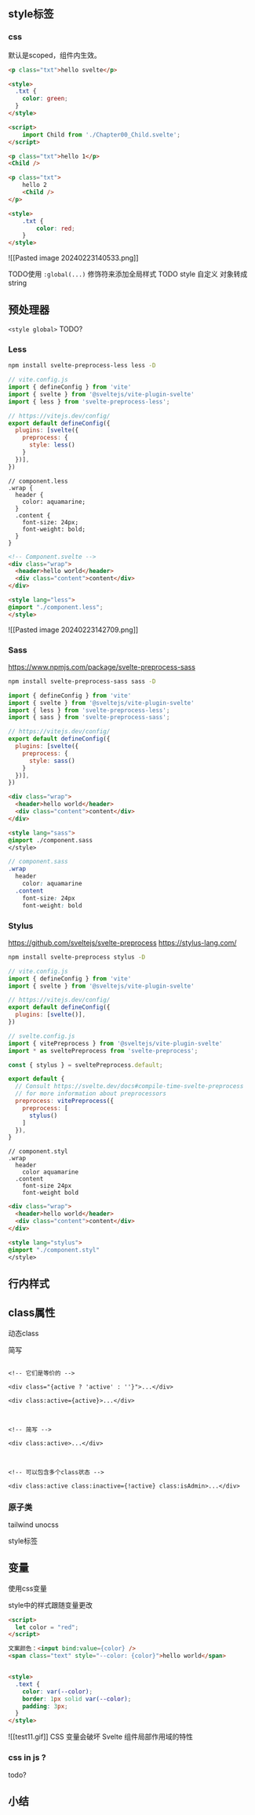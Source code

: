 
## style标签

### css
默认是scoped，组件内生效。
```html
<p class="txt">hello svelte</p>

<style>
  .txt {
    color: green;
  }
</style>
```

```html
<script>
	import Child from './Chapter00_Child.svelte';
</script>

<p class="txt">hello 1</p>
<Child />

<p class="txt">
	hello 2
	<Child />
</p>

<style>
	.txt {
		color: red;
	}
</style>
```

![[Pasted image 20240223140533.png]]

TODO使用 `:global(...)` 修饰符来添加全局样式
TODO style 自定义 对象转成string
## 预处理器

`<style global>` TODO?

### Less
```bash
npm install svelte-preprocess-less less -D
```

```javascript
// vite.config.js
import { defineConfig } from 'vite'
import { svelte } from '@sveltejs/vite-plugin-svelte'
import { less } from 'svelte-preprocess-less';

// https://vitejs.dev/config/
export default defineConfig({
  plugins: [svelte({
    preprocess: {
      style: less()
    }
  })],
})
```

```less
// component.less
.wrap {
  header {
    color: aquamarine;
  }
  .content {
    font-size: 24px;
    font-weight: bold;
  }
}
```

```html
<!-- Component.svelte -->
<div class="wrap">
  <header>hello world</header>
  <div class="content">content</div>
</div>

<style lang="less">
@import "./component.less";
</style>
```
![[Pasted image 20240223142709.png]]

### Sass
https://www.npmjs.com/package/svelte-preprocess-sass

```bash
npm install svelte-preprocess-sass sass -D
```

```javascript
import { defineConfig } from 'vite'
import { svelte } from '@sveltejs/vite-plugin-svelte'
import { less } from 'svelte-preprocess-less';
import { sass } from 'svelte-preprocess-sass';

// https://vitejs.dev/config/
export default defineConfig({
  plugins: [svelte({
    preprocess: {
      style: sass()
    }
  })],
})
```

```html
<div class="wrap">
  <header>hello world</header>
  <div class="content">content</div>
</div>

<style lang="sass">
@import ./component.sass
</style>
```

```scss
// component.sass
.wrap 
  header 
    color: aquamarine
  .content 
    font-size: 24px
    font-weight: bold
```

### Stylus

https://github.com/sveltejs/svelte-preprocess
https://stylus-lang.com/

```bash
npm install svelte-preprocess stylus -D
```


```javascript
// vite.config.js
import { defineConfig } from 'vite'
import { svelte } from '@sveltejs/vite-plugin-svelte'

// https://vitejs.dev/config/
export default defineConfig({
  plugins: [svelte()],
})
```

```javascript
// svelte.config.js
import { vitePreprocess } from '@sveltejs/vite-plugin-svelte'
import * as sveltePreprocess from 'svelte-preprocess';

const { stylus } = sveltePreprocess.default;

export default {
  // Consult https://svelte.dev/docs#compile-time-svelte-preprocess
  // for more information about preprocessors
  preprocess: vitePreprocess({
    preprocess: [
      stylus()
    ]
  }),
}
```

```stylus
// component.styl
.wrap 
  header 
    color aquamarine
  .content 
    font-size 24px
    font-weight bold
```

```html
<div class="wrap">
  <header>hello world</header>
  <div class="content">content</div>
</div>

<style lang="stylus">
@import "./component.styl"
</style>
```
## 行内样式


## class属性
动态class

简写
```

<!-- 它们是等价的 -->

<div class="{active ? 'active' : ''}">...</div>

<div class:active={active}>...</div>

  

<!-- 简写 -->

<div class:active>...</div>

  

<!-- 可以包含多个class状态 -->

<div class:active class:inactive={!active} class:isAdmin>...</div>

```

### 原子类
tailwind unocss


style标签

## 变量
使用css变量

style中的样式跟随变量更改
```html
<script>
  let color = "red";
</script>

文案颜色：<input bind:value={color} />
<span class="text" style="--color: {color}">hello world</span>


<style>
  .text {
    color: var(--color);
    border: 1px solid var(--color);
    padding: 3px;
  }
</style>
```

![[test11.gif]]
CSS 变量会破坏 Svelte 组件局部作用域的特性
### css in js ?
 todo?

## 小结


